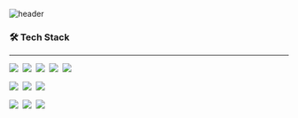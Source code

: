 ![header](https://capsule-render.vercel.app/api?type=waving&color=A3DCBE&height=150&text=백엔드%20개발자%20안희연입니다&fontSize=30&fontColor=000000)

### 🛠 Tech Stack
---
<img src="https://img.shields.io/badge/java-007396?style=for-the-badge&logo=java&logoColor=white"/>&nbsp;
<img src="https://img.shields.io/badge/spring boot-6DB33F?style=for-the-badge&logo=springboot&logoColor=white"/>&nbsp;
<img src="https://img.shields.io/badge/spring%20data%20jpa-6DB33F?style=for-the-badge&logo=spring&logoColor=white"/>&nbsp;
<img src="https://img.shields.io/badge/Spring%20Security-6DB33F?style=for-the-badge&logo=Spring%20Security&logoColor=white"/>&nbsp;
<img src="https://img.shields.io/badge/MySQL-4479A1?style=for-the-badge&logo=MySQL&logoColor=white"/>
<br>

<img src="https://img.shields.io/badge/docker-2496ED?style=for-the-badge&logo=docker&logoColor=white"/>&nbsp;
<img src="https://img.shields.io/badge/Amazon%20EC2-FF9900?style=for-the-badge&logo=Amazon%20EC2&logoColor=white"/>&nbsp;
<img src="https://img.shields.io/badge/Amazon%20S3-569A31?style=for-the-badge&logo=Amazon%20S3&logoColor=white"/>
<br>

<img src="https://img.shields.io/badge/git-F05032?style=for-the-badge&logo=git&logoColor=white"/>&nbsp;
<img src="https://img.shields.io/badge/github-181717?style=for-the-badge&logo=github&logoColor=white"/>&nbsp;
<img src="https://img.shields.io/badge/notion-000000?style=for-the-badge&logo=notion&logoColor=white"/>
